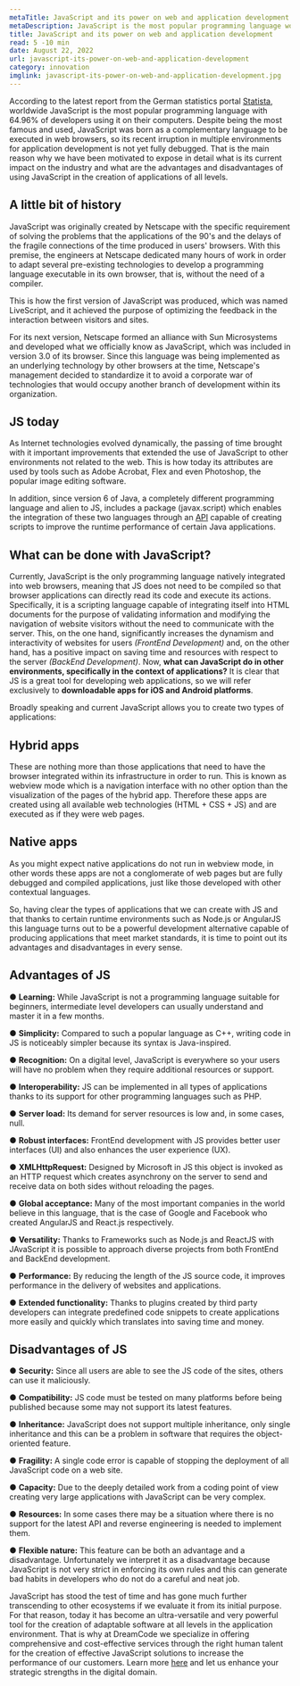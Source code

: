 ```yaml
---
metaTitle: JavaScript and its power on web and application development 
metaDescription: JavaScript is the most popular programming language worldwide and here we'll review its advantages on app development.
title: JavaScript and its power on web and application development 
read: 5 -10 min
date: August 22, 2022
url: javascript-its-power-on-web-and-application-development
category: innovation
imglink: javascript-its-power-on-web-and-application-development.jpg
---
```


According to the latest report from the German statistics portal [Statista](https://www.statista.com/statistics/793628/worldwide-developer-survey-most-used-languages/), worldwide JavaScript is the most popular programming language with 64.96% of developers using it on their computers.
Despite being the most famous and used, JavaScript was born as a complementary language to be executed in web browsers, so its recent irruption in multiple environments for application development is not yet fully debugged. That is the main reason why we have been motivated to expose in detail what is its current impact on the industry and what are the advantages and disadvantages of using JavaScript in the creation of applications of all levels. 

## A little bit of history

JavaScript was originally created by Netscape with the specific requirement of solving the problems that the applications of the 90's and the delays of the fragile connections of the time produced in users' browsers. With this premise, the engineers at Netscape dedicated many hours of work in order to adapt several pre-existing technologies to develop a programming language executable in its own browser, that is, without the need of a compiler. 

This is how the first version of JavaScript was produced, which was named LiveScript, and it achieved the purpose of optimizing the feedback in the interaction between visitors and sites.

For its next version, Netscape formed an alliance with Sun Microsystems and developed what we officially know as JavaScript, which was included in version 3.0 of its browser. Since this language was being implemented as an underlying technology by other browsers at the time, Netscape's management decided to standardize it to avoid a corporate war of technologies that would occupy another branch of development within its organization.

 ## JS today

As Internet technologies evolved dynamically, the passing of time brought with it important improvements that extended the use of JavaScript to other environments not related to the web. This is how today its attributes are used by tools such as Adobe Acrobat, Flex and even Photoshop, the popular image editing software. 

In addition, since version 6 of Java, a completely different programming language and alien to JS, includes a package (javax.script) which enables the integration of these two languages through an [API](https://www.dreamcodesoft.com/API-driven-Architecture-simplifying-software-development) capable of creating scripts to improve the runtime performance of certain Java applications.

## What can be done with JavaScript?

Currently, JavaScript is the only programming language natively integrated into web browsers, meaning that JS does not need to be compiled so that browser applications can directly read its code and execute its actions. 
Specifically, it is a scripting language capable of integrating itself into HTML documents for the purpose of validating information and modifying the navigation of website visitors without the need to communicate with the server. This, on the one hand, significantly increases the dynamism and interactivity of websites for users _(FrontEnd Development)_ and, on the other hand, has a positive impact on saving time and resources with respect to the server _(BackEnd Development)_.
Now, **what can JavaScript do in other environments, specifically in the context of applications?**
It is clear that JS is a great tool for developing web applications, so we will refer exclusively to **downloadable apps for iOS and Android platforms**.

Broadly speaking and current JavaScript allows you to create two types of applications:

## Hybrid apps

These are nothing more than those applications that need to have the browser integrated within its infrastructure in order to run. This is known as webview mode which is a navigation interface with no other option than the visualization of the pages of the hybrid app. 
Therefore these apps are created using all available web technologies (HTML + CSS + JS) and are executed as if they were web pages.
 
## Native apps

As you might expect native applications do not run in webview mode, in other words these apps are not a conglomerate of web pages but are fully debugged and compiled applications, just like those developed with other contextual languages.  

So, having clear the types of applications that we can create with JS and that thanks to certain runtime environments such as Node.js or AngularJS this language turns out to be a powerful development alternative capable of producing applications that meet market standards, it is time to point out its advantages and disadvantages in every sense.

## Advantages of JS

●	**Learning:** While JavaScript is not a programming language suitable for beginners, intermediate level developers can usually understand and master it in a few months.

●	**Simplicity:** Compared to such a popular language as C++, writing code in JS is noticeably simpler because its syntax is Java-inspired.

●	**Recognition:** On a digital level, JavaScript is everywhere so your users will have no problem when they require additional resources or support. 

●	**Interoperability:** JS can be implemented in all types of applications thanks to its support for other programming languages such as PHP.

●	**Server load:** Its demand for server resources is low and, in some cases, null.

●	**Robust interfaces:** FrontEnd development with JS provides better user interfaces (UI) and also enhances the user experience (UX). 

●	**XMLHttpRequest:** Designed by Microsoft in JS this object is invoked as an HTTP request which creates asynchrony on the server to send and receive data on both sides without reloading the pages.

●	**Global acceptance:** Many of the most important companies in the world believe in this language, that is the case of Google and Facebook who created AngularJS and React.js respectively.

●	**Versatility:** Thanks to Frameworks such as Node.js and ReactJS with JAvaScript it is possible to approach diverse projects from both FrontEnd and BackEnd development.

●	**Performance:** By reducing the length of the JS source code, it improves performance in the delivery of websites and applications.

●	**Extended functionality:** Thanks to plugins created by third party developers can integrate predefined code snippets to create applications more easily and quickly which translates into saving time and money.



## Disadvantages of JS

●	**Security:** Since all users are able to see the JS code of the sites, others can use it maliciously.

●	**Compatibility:** JS code must be tested on many platforms before being published because some may not support its latest features.

●	**Inheritance:** JavaScript does not support multiple inheritance, only single inheritance and this can be a problem in software that requires the object-oriented feature. 

●	**Fragility:** A single code error is capable of stopping the deployment of all JavaScript code on a web site.

●	**Capacity:** Due to the deeply detailed work from a coding point of view creating very large applications with JavaScript can be very complex.

●	**Resources:** In some cases there may be a situation where there is no support for the latest API and reverse engineering is needed to implement them.

●	**Flexible nature:** This feature can be both an advantage and a disadvantage. Unfortunately we interpret it as a disadvantage because JavaScript is not very strict in enforcing its own rules and this can generate bad habits in developers who do not do a careful and neat job.

JavaScript has stood the test of time and has gone much further transcending to other ecosystems if we evaluate it from its initial purpose. For that reason, today it has become an ultra-versatile and very powerful tool for the creation of adaptable software at all levels in the application environment.
That is why at DreamCode we specialize in offering comprehensive and cost-effective services through the right human talent for the creation of effective JavaScript solutions to increase the performance of our customers. Learn more [here](https://www.dreamcodesoft.com/services) and let us enhance your strategic strengths in the digital domain.
